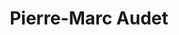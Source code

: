 ---
title: Pierre-Marc Audet
collection: members
layout: member.html
image: Pierre-Marc Audet.jpg
url: pierre-marc-audet
---